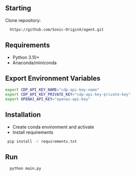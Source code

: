 ## Starting
Clone repository:
```bash
  https://github.com/Sonic-OriginX/agent.git
```

## Requirements
- Python 3.10+
- Anaconda/miniconda

## Export Environment Variables
```bash
export CDP_API_KEY_NAME="cdp-api-key-name"
export CDP_API_KEY_PRIVATE_KEY="cdp-api-key-private-key"
export OPENAI_API_KEY="openai-api-key"
```

## Installation
 - Create conda environment and activate
 - Install requirements
 ```bash
  pip install -r requirements.txt
 ```

## Run
```bash
  python main.py
```
